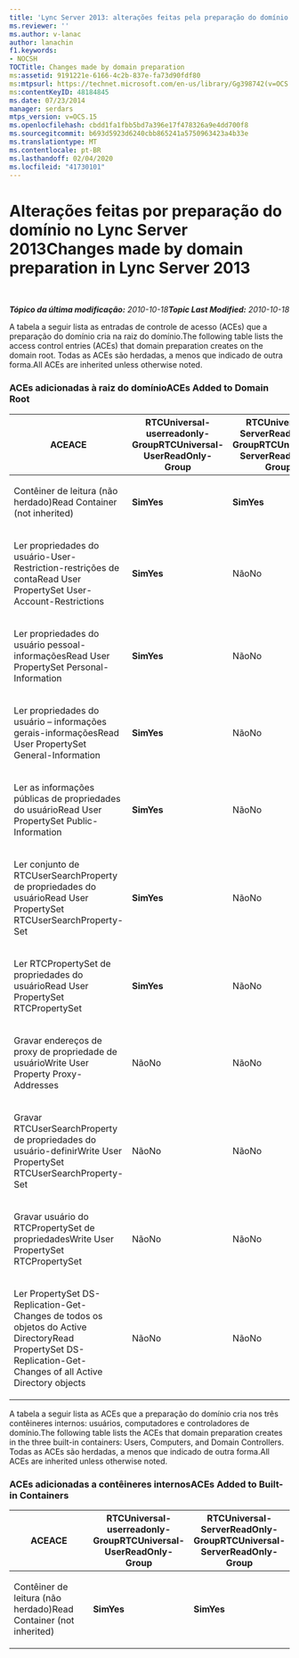 ```yaml
---
title: 'Lync Server 2013: alterações feitas pela preparação do domínio'
ms.reviewer: ''
ms.author: v-lanac
author: lanachin
f1.keywords:
- NOCSH
TOCTitle: Changes made by domain preparation
ms:assetid: 9191221e-6166-4c2b-837e-fa73d90fdf80
ms:mtpsurl: https://technet.microsoft.com/en-us/library/Gg398742(v=OCS.15)
ms:contentKeyID: 48184845
ms.date: 07/23/2014
manager: serdars
mtps_version: v=OCS.15
ms.openlocfilehash: cbdd1fa1fbb5bd7a396e17f478326a9e4dd700f8
ms.sourcegitcommit: b693d5923d6240cbb865241a5750963423a4b33e
ms.translationtype: MT
ms.contentlocale: pt-BR
ms.lasthandoff: 02/04/2020
ms.locfileid: "41730101"
---
```

<div data-xmlns="http://www.w3.org/1999/xhtml">

<div class="topic" data-xmlns="http://www.w3.org/1999/xhtml" data-msxsl="urn:schemas-microsoft-com:xslt" data-cs="http://msdn.microsoft.com/en-us/">

<div data-asp="http://msdn2.microsoft.com/asp">

# <a name="changes-made-by-domain-preparation-in-lync-server-2013"></a><span data-ttu-id="a0900-102">Alterações feitas por preparação do domínio no Lync Server 2013</span><span class="sxs-lookup"><span data-stu-id="a0900-102">Changes made by domain preparation in Lync Server 2013</span></span>

</div>

<div id="mainSection">

<div id="mainBody">

<span> </span>

<span data-ttu-id="a0900-103">_**Tópico da última modificação:** 2010-10-18_</span><span class="sxs-lookup"><span data-stu-id="a0900-103">_**Topic Last Modified:** 2010-10-18_</span></span>

<span data-ttu-id="a0900-104">A tabela a seguir lista as entradas de controle de acesso (ACEs) que a preparação do domínio cria na raiz do domínio.</span><span class="sxs-lookup"><span data-stu-id="a0900-104">The following table lists the access control entries (ACEs) that domain preparation creates on the domain root.</span></span> <span data-ttu-id="a0900-105">Todas as ACEs são herdadas, a menos que indicado de outra forma.</span><span class="sxs-lookup"><span data-stu-id="a0900-105">All ACEs are inherited unless otherwise noted.</span></span>

<div id="sectionSection0" class="section">

### <a name="aces-added-to-domain-root"></a><span data-ttu-id="a0900-106">ACEs adicionadas à raiz do domínio</span><span class="sxs-lookup"><span data-stu-id="a0900-106">ACEs Added to Domain Root</span></span>

<table style="width:100%;">
<colgroup>
<col style="width: 16%" />
<col style="width: 16%" />
<col style="width: 16%" />
<col style="width: 16%" />
<col style="width: 16%" />
<col style="width: 16%" />
</colgroup>
<thead>
<tr class="header">
<th><span data-ttu-id="a0900-107">ACE</span><span class="sxs-lookup"><span data-stu-id="a0900-107">ACE</span></span></th>
<th><span data-ttu-id="a0900-108">RTCUniversal-userreadonly-Group</span><span class="sxs-lookup"><span data-stu-id="a0900-108">RTCUniversal-UserReadOnly-Group</span></span></th>
<th><span data-ttu-id="a0900-109">RTCUniversal-ServerReadOnly-Group</span><span class="sxs-lookup"><span data-stu-id="a0900-109">RTCUniversal-ServerReadOnly-Group</span></span></th>
<th><span data-ttu-id="a0900-110">RTCUniversal-administradores do useradmin</span><span class="sxs-lookup"><span data-stu-id="a0900-110">RTCUniversal-UserAdmins</span></span></th>
<th><span data-ttu-id="a0900-111">RTCHSUniversal-serviços</span><span class="sxs-lookup"><span data-stu-id="a0900-111">RTCHSUniversal-Services</span></span></th>
<th><span data-ttu-id="a0900-112">Usuários autenticados</span><span class="sxs-lookup"><span data-stu-id="a0900-112">Authenticated-Users</span></span></th>
</tr>
</thead>
<tbody>
<tr class="odd">
<td><p><span data-ttu-id="a0900-113">Contêiner de leitura (não herdado)</span><span class="sxs-lookup"><span data-stu-id="a0900-113">Read Container (not inherited)</span></span></p></td>
<td><p><span data-ttu-id="a0900-114"><strong>Sim</strong></span><span class="sxs-lookup"><span data-stu-id="a0900-114"><strong>Yes</strong></span></span></p></td>
<td><p><span data-ttu-id="a0900-115"><strong>Sim</strong></span><span class="sxs-lookup"><span data-stu-id="a0900-115"><strong>Yes</strong></span></span></p></td>
<td><p><span data-ttu-id="a0900-116">Não</span><span class="sxs-lookup"><span data-stu-id="a0900-116">No</span></span></p></td>
<td><p><span data-ttu-id="a0900-117">Não</span><span class="sxs-lookup"><span data-stu-id="a0900-117">No</span></span></p></td>
<td><p><span data-ttu-id="a0900-118">Não</span><span class="sxs-lookup"><span data-stu-id="a0900-118">No</span></span></p></td>
</tr>
<tr class="even">
<td><p><span data-ttu-id="a0900-119">Ler propriedades do usuário-User-Restriction-restrições de conta</span><span class="sxs-lookup"><span data-stu-id="a0900-119">Read User PropertySet User-Account-Restrictions</span></span></p></td>
<td><p><span data-ttu-id="a0900-120"><strong>Sim</strong></span><span class="sxs-lookup"><span data-stu-id="a0900-120"><strong>Yes</strong></span></span></p></td>
<td><p><span data-ttu-id="a0900-121">Não</span><span class="sxs-lookup"><span data-stu-id="a0900-121">No</span></span></p></td>
<td><p><span data-ttu-id="a0900-122">Não</span><span class="sxs-lookup"><span data-stu-id="a0900-122">No</span></span></p></td>
<td><p><span data-ttu-id="a0900-123">Não</span><span class="sxs-lookup"><span data-stu-id="a0900-123">No</span></span></p></td>
<td><p><span data-ttu-id="a0900-124">Não</span><span class="sxs-lookup"><span data-stu-id="a0900-124">No</span></span></p></td>
</tr>
<tr class="odd">
<td><p><span data-ttu-id="a0900-125">Ler propriedades do usuário pessoal-informações</span><span class="sxs-lookup"><span data-stu-id="a0900-125">Read User PropertySet Personal-Information</span></span></p></td>
<td><p><span data-ttu-id="a0900-126"><strong>Sim</strong></span><span class="sxs-lookup"><span data-stu-id="a0900-126"><strong>Yes</strong></span></span></p></td>
<td><p><span data-ttu-id="a0900-127">Não</span><span class="sxs-lookup"><span data-stu-id="a0900-127">No</span></span></p></td>
<td><p><span data-ttu-id="a0900-128">Não</span><span class="sxs-lookup"><span data-stu-id="a0900-128">No</span></span></p></td>
<td><p><span data-ttu-id="a0900-129">Não</span><span class="sxs-lookup"><span data-stu-id="a0900-129">No</span></span></p></td>
<td><p><span data-ttu-id="a0900-130">Não</span><span class="sxs-lookup"><span data-stu-id="a0900-130">No</span></span></p></td>
</tr>
<tr class="even">
<td><p><span data-ttu-id="a0900-131">Ler propriedades do usuário – informações gerais-informações</span><span class="sxs-lookup"><span data-stu-id="a0900-131">Read User PropertySet General-Information</span></span></p></td>
<td><p><span data-ttu-id="a0900-132"><strong>Sim</strong></span><span class="sxs-lookup"><span data-stu-id="a0900-132"><strong>Yes</strong></span></span></p></td>
<td><p><span data-ttu-id="a0900-133">Não</span><span class="sxs-lookup"><span data-stu-id="a0900-133">No</span></span></p></td>
<td><p><span data-ttu-id="a0900-134">Não</span><span class="sxs-lookup"><span data-stu-id="a0900-134">No</span></span></p></td>
<td><p><span data-ttu-id="a0900-135">Não</span><span class="sxs-lookup"><span data-stu-id="a0900-135">No</span></span></p></td>
<td><p><span data-ttu-id="a0900-136">Não</span><span class="sxs-lookup"><span data-stu-id="a0900-136">No</span></span></p></td>
</tr>
<tr class="odd">
<td><p><span data-ttu-id="a0900-137">Ler as informações públicas de propriedades do usuário</span><span class="sxs-lookup"><span data-stu-id="a0900-137">Read User PropertySet Public-Information</span></span></p></td>
<td><p><span data-ttu-id="a0900-138"><strong>Sim</strong></span><span class="sxs-lookup"><span data-stu-id="a0900-138"><strong>Yes</strong></span></span></p></td>
<td><p><span data-ttu-id="a0900-139">Não</span><span class="sxs-lookup"><span data-stu-id="a0900-139">No</span></span></p></td>
<td><p><span data-ttu-id="a0900-140">Não</span><span class="sxs-lookup"><span data-stu-id="a0900-140">No</span></span></p></td>
<td><p><span data-ttu-id="a0900-141">Não</span><span class="sxs-lookup"><span data-stu-id="a0900-141">No</span></span></p></td>
<td><p><span data-ttu-id="a0900-142">Não</span><span class="sxs-lookup"><span data-stu-id="a0900-142">No</span></span></p></td>
</tr>
<tr class="even">
<td><p><span data-ttu-id="a0900-143">Ler conjunto de RTCUserSearchProperty de propriedades do usuário</span><span class="sxs-lookup"><span data-stu-id="a0900-143">Read User PropertySet RTCUserSearchProperty-Set</span></span></p></td>
<td><p><span data-ttu-id="a0900-144"><strong>Sim</strong></span><span class="sxs-lookup"><span data-stu-id="a0900-144"><strong>Yes</strong></span></span></p></td>
<td><p><span data-ttu-id="a0900-145">Não</span><span class="sxs-lookup"><span data-stu-id="a0900-145">No</span></span></p></td>
<td><p><span data-ttu-id="a0900-146">Não</span><span class="sxs-lookup"><span data-stu-id="a0900-146">No</span></span></p></td>
<td><p><span data-ttu-id="a0900-147">Não</span><span class="sxs-lookup"><span data-stu-id="a0900-147">No</span></span></p></td>
<td><p><span data-ttu-id="a0900-148"><strong>Sim</strong></span><span class="sxs-lookup"><span data-stu-id="a0900-148"><strong>Yes</strong></span></span></p></td>
</tr>
<tr class="odd">
<td><p><span data-ttu-id="a0900-149">Ler RTCPropertySet de propriedades do usuário</span><span class="sxs-lookup"><span data-stu-id="a0900-149">Read User PropertySet RTCPropertySet</span></span></p></td>
<td><p><span data-ttu-id="a0900-150"><strong>Sim</strong></span><span class="sxs-lookup"><span data-stu-id="a0900-150"><strong>Yes</strong></span></span></p></td>
<td><p><span data-ttu-id="a0900-151">Não</span><span class="sxs-lookup"><span data-stu-id="a0900-151">No</span></span></p></td>
<td><p><span data-ttu-id="a0900-152">Não</span><span class="sxs-lookup"><span data-stu-id="a0900-152">No</span></span></p></td>
<td><p><span data-ttu-id="a0900-153">Não</span><span class="sxs-lookup"><span data-stu-id="a0900-153">No</span></span></p></td>
<td><p><span data-ttu-id="a0900-154">Não</span><span class="sxs-lookup"><span data-stu-id="a0900-154">No</span></span></p></td>
</tr>
<tr class="even">
<td><p><span data-ttu-id="a0900-155">Gravar endereços de proxy de propriedade de usuário</span><span class="sxs-lookup"><span data-stu-id="a0900-155">Write User Property Proxy-Addresses</span></span></p></td>
<td><p><span data-ttu-id="a0900-156">Não</span><span class="sxs-lookup"><span data-stu-id="a0900-156">No</span></span></p></td>
<td><p><span data-ttu-id="a0900-157">Não</span><span class="sxs-lookup"><span data-stu-id="a0900-157">No</span></span></p></td>
<td><p><span data-ttu-id="a0900-158"><strong>Sim</strong></span><span class="sxs-lookup"><span data-stu-id="a0900-158"><strong>Yes</strong></span></span></p></td>
<td><p><span data-ttu-id="a0900-159">Não</span><span class="sxs-lookup"><span data-stu-id="a0900-159">No</span></span></p></td>
<td><p><span data-ttu-id="a0900-160">Não</span><span class="sxs-lookup"><span data-stu-id="a0900-160">No</span></span></p></td>
</tr>
<tr class="odd">
<td><p><span data-ttu-id="a0900-161">Gravar RTCUserSearchProperty de propriedades do usuário-definir</span><span class="sxs-lookup"><span data-stu-id="a0900-161">Write User PropertySet RTCUserSearchProperty-Set</span></span></p></td>
<td><p><span data-ttu-id="a0900-162">Não</span><span class="sxs-lookup"><span data-stu-id="a0900-162">No</span></span></p></td>
<td><p><span data-ttu-id="a0900-163">Não</span><span class="sxs-lookup"><span data-stu-id="a0900-163">No</span></span></p></td>
<td><p><span data-ttu-id="a0900-164"><strong>Sim</strong></span><span class="sxs-lookup"><span data-stu-id="a0900-164"><strong>Yes</strong></span></span></p></td>
<td><p><span data-ttu-id="a0900-165">Não</span><span class="sxs-lookup"><span data-stu-id="a0900-165">No</span></span></p></td>
<td><p><span data-ttu-id="a0900-166">Não</span><span class="sxs-lookup"><span data-stu-id="a0900-166">No</span></span></p></td>
</tr>
<tr class="even">
<td><p><span data-ttu-id="a0900-167">Gravar usuário do RTCPropertySet de propriedades</span><span class="sxs-lookup"><span data-stu-id="a0900-167">Write User PropertySet RTCPropertySet</span></span></p></td>
<td><p><span data-ttu-id="a0900-168">Não</span><span class="sxs-lookup"><span data-stu-id="a0900-168">No</span></span></p></td>
<td><p><span data-ttu-id="a0900-169">Não</span><span class="sxs-lookup"><span data-stu-id="a0900-169">No</span></span></p></td>
<td><p><span data-ttu-id="a0900-170"><strong>Sim</strong></span><span class="sxs-lookup"><span data-stu-id="a0900-170"><strong>Yes</strong></span></span></p></td>
<td><p><span data-ttu-id="a0900-171">Não</span><span class="sxs-lookup"><span data-stu-id="a0900-171">No</span></span></p></td>
<td><p><span data-ttu-id="a0900-172">Não</span><span class="sxs-lookup"><span data-stu-id="a0900-172">No</span></span></p></td>
</tr>
<tr class="odd">
<td><p><span data-ttu-id="a0900-173">Ler PropertySet DS-Replication-Get-Changes de todos os objetos do Active Directory</span><span class="sxs-lookup"><span data-stu-id="a0900-173">Read PropertySet DS-Replication-Get-Changes of all Active Directory objects</span></span></p></td>
<td><p><span data-ttu-id="a0900-174">Não</span><span class="sxs-lookup"><span data-stu-id="a0900-174">No</span></span></p></td>
<td><p><span data-ttu-id="a0900-175">Não</span><span class="sxs-lookup"><span data-stu-id="a0900-175">No</span></span></p></td>
<td><p><span data-ttu-id="a0900-176">Não</span><span class="sxs-lookup"><span data-stu-id="a0900-176">No</span></span></p></td>
<td><p><span data-ttu-id="a0900-177"><strong>Sim</strong></span><span class="sxs-lookup"><span data-stu-id="a0900-177"><strong>Yes</strong></span></span></p></td>
<td><p><span data-ttu-id="a0900-178">Não</span><span class="sxs-lookup"><span data-stu-id="a0900-178">No</span></span></p></td>
</tr>
</tbody>
</table>


<span data-ttu-id="a0900-179">A tabela a seguir lista as ACEs que a preparação do domínio cria nos três contêineres internos: usuários, computadores e controladores de domínio.</span><span class="sxs-lookup"><span data-stu-id="a0900-179">The following table lists the ACEs that domain preparation creates in the three built-in containers: Users, Computers, and Domain Controllers.</span></span> <span data-ttu-id="a0900-180">Todas as ACEs são herdadas, a menos que indicado de outra forma.</span><span class="sxs-lookup"><span data-stu-id="a0900-180">All ACEs are inherited unless otherwise noted.</span></span>

### <a name="aces-added-to-built-in-containers"></a><span data-ttu-id="a0900-181">ACEs adicionadas a contêineres internos</span><span class="sxs-lookup"><span data-stu-id="a0900-181">ACEs Added to Built-in Containers</span></span>

<table>
<colgroup>
<col style="width: 33%" />
<col style="width: 33%" />
<col style="width: 33%" />
</colgroup>
<thead>
<tr class="header">
<th><span data-ttu-id="a0900-182">ACE</span><span class="sxs-lookup"><span data-stu-id="a0900-182">ACE</span></span></th>
<th><span data-ttu-id="a0900-183">RTCUniversal-userreadonly-Group</span><span class="sxs-lookup"><span data-stu-id="a0900-183">RTCUniversal-UserReadOnly-Group</span></span></th>
<th><span data-ttu-id="a0900-184">RTCUniversal-ServerReadOnly-Group</span><span class="sxs-lookup"><span data-stu-id="a0900-184">RTCUniversal-ServerReadOnly-Group</span></span></th>
</tr>
</thead>
<tbody>
<tr class="odd">
<td><p><span data-ttu-id="a0900-185">Contêiner de leitura (não herdado)</span><span class="sxs-lookup"><span data-stu-id="a0900-185">Read Container (not inherited)</span></span></p></td>
<td><p><span data-ttu-id="a0900-186"><strong>Sim</strong></span><span class="sxs-lookup"><span data-stu-id="a0900-186"><strong>Yes</strong></span></span></p></td>
<td><p><span data-ttu-id="a0900-187"><strong>Sim</strong></span><span class="sxs-lookup"><span data-stu-id="a0900-187"><strong>Yes</strong></span></span></p></td>
</tr>
</tbody>
</table>


</div>

</div>

<span> </span>

</div>

</div>

</div>

